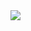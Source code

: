<img src="https://capsule-render.vercel.app/api?type=cylinder&color=D7E5F1&height=150&section=header&text=HSO%20GITHUB&fontSize=50&animation=blinking" />
